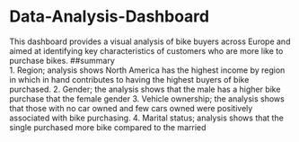 # Data-Analysis-Dashboard
This dashboard provides a visual analysis of bike buyers across Europe and aimed at identifying key characteristics of customers who are more like to purchase bikes.
##summary	
			1.	Region; analysis shows North America has the highest income by region in which in hand contributes to having the highest buyers of  bike purchased.
		2.	Gender; the analysis shows that the male has a higher bike purchase that the female gender
		3.	Vehicle ownership; the analysis shows that those with no car owned and few cars owned were positively associated 
                  with bike purchasing. 
		4.	Marital status; analysis shows that the single purchased more bike compared to the married 

